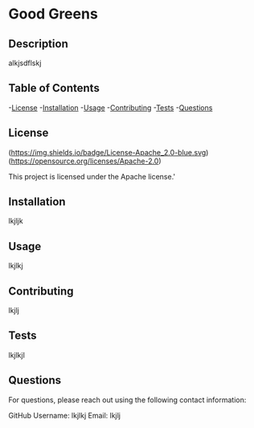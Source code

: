 # Good Greens

## Description
    
alkjsdflskj
  
## Table of Contents
  
-[License](#license)
-[Installation](#installation)
-[Usage](#usage)
-[Contributing](#contributing)
-[Tests](#tests)
-[Questions](#questions)
  
## License

(https://img.shields.io/badge/License-Apache_2.0-blue.svg)
(https://opensource.org/licenses/Apache-2.0)

This project is licensed under the Apache license.'
  
## Installation
  
lkjljk
  
## Usage
  
lkjlkj
  
## Contributing
  
lkjlj
  
## Tests
  
lkjlkjl
  
## Questions
  
For questions, please reach out using the following contact information:
  
GitHub Username: lkjlkj
Email: lkjlj